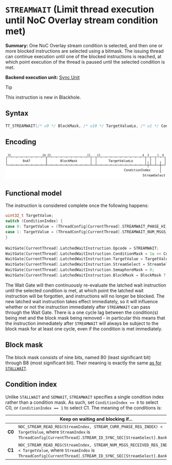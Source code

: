 # `STREAMWAIT` (Limit thread execution until NoC Overlay stream condition met)

**Summary:** One NoC Overlay stream condition is selected, and then one or more blocked instructions are selected using a bitmask. The issuing thread can continue execution until one of the blocked instructions is reached, at which point execution of the thread is paused until the selected condition is met.

**Backend execution unit:** [Sync Unit](SyncUnit.md)

> [!TIP]
> This instruction is new in Blackhole.

## Syntax

```c
TT_STREAMWAIT(/* u9 */ BlockMask, /* u10 */ TargetValueLo, /* u1 */ ConditionIndex, /* u2 */ StreamSelect)
```

## Encoding

![](../../../Diagrams/Out/Bits32_STREAMWAIT.svg)

## Functional model

The instruction is considered complete once the following happens:
```c
uint32_t TargetValue;
switch (ConditionIndex) {
case 0: TargetValue = (ThreadConfig[CurrentThread].STREAMWAIT_PHASE_HI_Val    << 10) | TargetValueLo; break;
case 1: TargetValue = (ThreadConfig[CurrentThread].STREAMWAIT_NUM_MSGS_HI_Val << 10) | TargetValueLo; break;
}

WaitGate[CurrentThread].LatchedWaitInstruction.Opcode = STREAMWAIT;
WaitGate[CurrentThread].LatchedWaitInstruction.ConditionMask = 1u << ConditionIndex;
WaitGate[CurrentThread].LatchedWaitInstruction.TargetValue = TargetValue;
WaitGate[CurrentThread].LatchedWaitInstruction.StreamSelect = StreamSelect;
WaitGate[CurrentThread].LatchedWaitInstruction.SemaphoreMask = 0;
WaitGate[CurrentThread].LatchedWaitInstruction.BlockMask = BlockMask ? BlockMask : (1u << 6);
```

The Wait Gate will then continuously re-evaluate the latched wait instruction until the selected condition is met, at which point the latched wait instruction will be forgotten, and instructions will no longer be blocked. The new latched wait instruction takes effect immediately, so it will influence whether or not the instruction immediately after `STREAMWAIT` can pass through the Wait Gate. There is a one cycle lag between the condition(s) being met and the block mask being removed - in particular this means that the instruction immediately after `STREAMWAIT` will always be subject to the block mask for at least one cycle, even if the condition is met immediately.

## Block mask

The block mask consists of nine bits, named B0 (least significant bit) through B8 (most significant bit). Their meaning is exactly the same [as for `STALLWAIT`](STALLWAIT.md#block-mask).

## Condition index

Unlike `STALLWAIT` and `SEMWAIT`, `STREAMWAIT` specifies a single condition index rather than a condition mask. As such, set `ConditionIndex == 0` to select C0, or `ConditionIndex == 1` to select C1. The meaning of the conditions is:

||Keep on waiting and blocking if...|
|---|---|
|**C0**|`NOC_STREAM_READ_REG(StreamIndex, STREAM_CURR_PHASE_REG_INDEX) < TargetValue`, where `StreamIndex` is `ThreadConfig[CurrentThread].STREAM_ID_SYNC_SEC[StreamSelect].BankSel`|
|**C1**|`NOC_STREAM_READ_REG(StreamIndex, STREAM_NUM_MSGS_RECEIVED_REG_INDEX) < TargetValue`, where `StreamIndex` is `ThreadConfig[CurrentThread].STREAM_ID_SYNC_SEC[StreamSelect].BankSel`|
